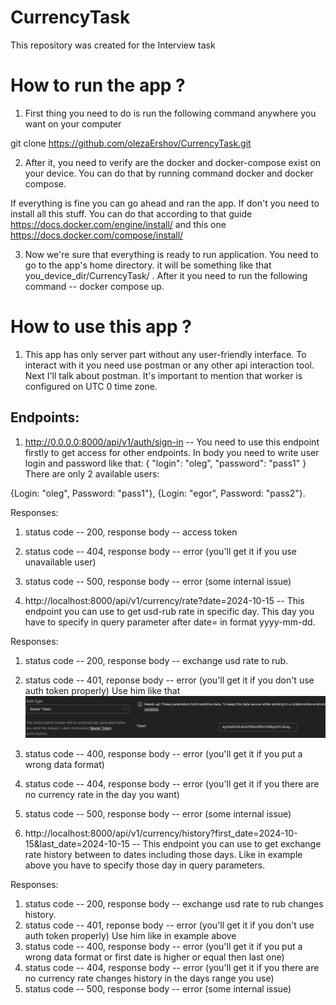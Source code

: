 # CurrencyTask
This repository was created for the Interview task


# How to run the app ?

1. First thing you need to do is run the following command anywhere you want on your computer

git clone https://github.com/olezaErshov/CurrencyTask.git

2. After it, you need to verify are the docker and docker-compose exist on your device. You can do that by running command docker and docker compose.

If everything is fine  you can go ahead and ran the app. If don't you need to install all this stuff. You can do that according to that guide https://docs.docker.com/engine/install/  and this one https://docs.docker.com/compose/install/

3. Now we're  sure that everything is ready to run application. You need to go to the app's home directory. it will be something like that you_device_dir/CurrencyTask/ . After it you need to run the following command -- docker compose up.


# How to use this app ?

1. This app has only server part without any user-friendly interface. To interact with it you need use postman or any other api interaction tool. Next  I'll talk about postman. It's important to mention that worker is configured on UTC 0 time zone.

## Endpoints:

1. http://0.0.0.0:8000/api/v1/auth/sign-in -- You need to use this endpoint firstly to get access for other endpoints. In body you need to write user login and password like that:
   {
   "login": "oleg",
   "password": "pass1"
   }
There are  only 2 available users: 

{Login: "oleg", Password: "pass1"},
{Login: "egor", Password: "pass2"}.

Responses:
1. status code -- 200, response body -- access token
2. status code -- 404, response body -- error (you'll get it if you use unavailable user)
3. status code -- 500, response body -- error (some internal issue)


2. http://localhost:8000/api/v1/currency/rate?date=2024-10-15 -- This endpoint you can use to get usd-rub rate in specific day. This day you have to specify in query parameter after date= in format yyyy-mm-dd.

Responses:
1. status code -- 200, response body -- exchange usd rate to rub.
2. status code -- 401, reponse body -- error (you'll get it if you don't use auth token properly) Use him like that
![img.png](img.png)
3. status code -- 400, response body -- error (you'll get it if you put a wrong data format)
4. status code -- 404, response body -- error (you'll get it if you there are no currency rate in the day you want)
5. status code -- 500, response body -- error (some internal issue)


3. http://localhost:8000/api/v1/currency/history?first_date=2024-10-15&last_date=2024-10-15 -- This endpoint you can use to get exchange rate history between to dates including those days. Like in example above you have to specify those day in query parameters.

Responses:
1. status code -- 200, response body -- exchange usd rate to rub changes history.
2. status code -- 401, reponse body -- error (you'll get it if you don't use auth token properly) Use him like in example above
3. status code -- 400, response body -- error (you'll get it if you put a wrong data format or first date is higher or equal then last one)
4. status code -- 404, response body -- error (you'll get it if you there are no currency rate changes history in the days range you use)
5. status code -- 500, response body -- error (some internal issue)

